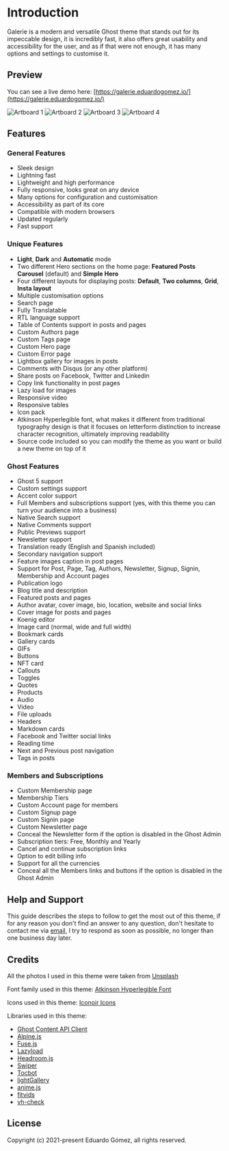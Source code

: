# Introduction

Galerie is a modern and versatile Ghost theme that stands out for its impeccable design, it is incredibly fast, it also offers great usability and accessibility for the user, and as if that were not enough, it has many options and settings to customise it.

## Preview

You can see a live demo here: [https://galerie.eduardogomez.io/](https://galerie.eduardogomez.io/)

![Artboard 1](https://res.cloudinary.com/edev/image/upload/v1633015252/galerie/Artboard_1.jpg)
![Artboard 2](https://res.cloudinary.com/edev/image/upload/v1633015251/galerie/Artboard_2.jpg)
![Artboard 3](https://res.cloudinary.com/edev/image/upload/v1633074456/galerie/Artboard_3.jpg)
![Artboard 4](https://res.cloudinary.com/edev/image/upload/v1633015251/galerie/Artboard_4.jpg)

## Features

### General Features

* Sleek design
* Lightning fast
* Lightweight and high performance
* Fully responsive, looks great on any device
* Many options for configuration and customisation
* Accessibility as part of its core
* Compatible with modern browsers
* Updated regularly
* Fast support

### Unique Features

* **Light**, **Dark** and **Automatic** mode
* Two different Hero sections on the home page: **Featured Posts Carousel** (default) and **Simple Hero**
* Four different layouts for displaying posts: **Default**, **Two columns**, **Grid**, **Insta layout**
* Multiple customisation options
* Search page
* Fully Translatable
* RTL language support
* Table of Contents support in posts and pages
* Custom Authors page
* Custom Tags page
* Custom Hero page
* Custom Error page
* Lightbox gallery for images in posts
* Comments with Disqus (or any other platform)
* Share posts on Facebook, Twitter and Linkedin
* Copy link functionality in post pages
* Lazy load for images
* Responsive video
* Responsive tables
* Icon pack
* Atkinson Hyperlegible font, what makes it different from traditional typography design is that it focuses on letterform distinction to increase character recognition, ultimately improving readability
* Source code included so you can modify the theme as you want or build a new theme on top of it

### Ghost Features

* Ghost 5 support
* Custom settings support
* Accent color support
* Full Members and subscriptions support (yes, with this theme you can turn your audience into a business)
* Native Search support
* Native Comments support
* Public Previews support
* Newsletter support
* Translation ready (English and Spanish included)
* Secondary navigation support
* Feature images caption in post pages
* Support for Post, Page, Tag, Authors, Newsletter, Signup, Signin, Membership and Account pages
* Publication logo
* Blog title and description
* Featured posts and pages
* Author avatar, cover image, bio, location, website and social links
* Cover image for posts and pages
* Koenig editor
* Image card (normal, wide and full width)
* Bookmark cards
* Gallery cards
* GIFs
* Buttons
* NFT card
* Callouts
* Toggles
* Quotes
* Products
* Audio
* Video
* File uploads
* Headers
* Markdown cards
* Facebook and Twitter social links
* Reading time
* Next and Previous post navigation
* Tags in posts

### Members and Subscriptions

* Custom Membership page
* Membership Tiers
* Custom Account page for members
* Custom Signup page
* Custom Signin page
* Custom Newsletter page
* Conceal the Newsletter form if the option is disabled in the Ghost Admin
* Subscription tiers: Free, Monthly and Yearly
* Cancel and continue subscription links
* Option to edit billing info
* Support for all the currencies
* Conceal all the Members links and buttons if the option is disabled in the Ghost Admin

## Help and Support

This guide describes the steps to follow to get the most out of this theme, if for any reason you don't find an answer to any question, don't hesitate to contact me via [email](mailto:this.eduardo@gmail.com), I try to respond as soon as possible, no longer than one business day later.

## Credits

All the photos I used in this theme were taken from [Unsplash](https://unsplash.com)

Font family used in this theme: [Atkinson Hyperlegible Font](https://brailleinstitute.org/freefont)

Icons used in this theme: [Iconoir Icons](https://iconoir.com/)

Libraries used in this theme:

* [Ghost Content API Client](https://ghost.org/docs/content-api/javascript/)
* [Alpine.js](https://alpinejs.dev/)
* [Fuse.js](https://fusejs.io/)
* [Lazyload](https://github.com/verlok/vanilla-lazyload)
* [Headroom.js](https://wicky.nillia.ms/headroom.js/)
* [Swiper](https://swiperjs.com/)
* [Tocbot](https://tscanlin.github.io/tocbot/)
* [lightGallery](https://www.lightgalleryjs.com/)
* [anime.js](https://animejs.com/)
* [fitvids](http://fitvidsjs.com/)
* [vh-check](https://github.com/Hiswe/vh-check)

## License

Copyright (c) 2021-present Eduardo Gómez, all rights reserved.
